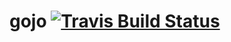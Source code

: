 # gojo [![Travis Build Status](https://travis-ci.org/itchyny/gojo.svg?branch=master)](https://travis-ci.org/itchyny/gojo)
